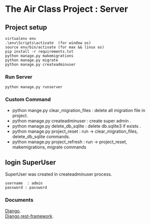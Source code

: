 # The Air Class Project : Server

## Project setup
```
virtualenv env
.\env\Scripts\activate  (for window os)
source env/bin/activate (for max && linux os)
pip install -r requirements.txt
python manage.py makemigrations
python manage.py migrate
python manage.py createadminuser

```

[comment]: <> (test comment)
<!---

### CollectStatic (for production)
```
python production.py makemigrations
python production.py migrate
python production.py collectstatic
```

-->
### Run Server
```
python manage.py runserver

```
[comment]: <> (python manage.py runsslserver 0.0.0.0:8000)

### Custom Command 
 - python mange.py clear_migration_files : delete all migration file in project.
 - python manage.py createadminuser : create super admin .
 - python manage.py delete_db_sqlite : delete db.sqlite3 if exists .
 - python manage.py project_reset : run -> clear_migration_files, delete_db_sqlite commands.
 - python manage.py project_refresh : run -> project_reset, makemigrations, migrate commands 
  

## login SuperUser
SuperUser was created in createadminuser process.
```
username  : admin
password : password
``` 


 
### Documents
[Django](https://docs.djangoproject.com/en/3.0/).  
[Django rest-framework](https://www.django-rest-framework.org/).
